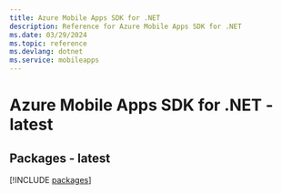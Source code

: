 ```yaml
---
title: Azure Mobile Apps SDK for .NET
description: Reference for Azure Mobile Apps SDK for .NET
ms.date: 03/29/2024
ms.topic: reference
ms.devlang: dotnet
ms.service: mobileapps
---
```

# Azure Mobile Apps SDK for .NET - latest
## Packages - latest
[!INCLUDE [packages](mobile-apps-index.md)]